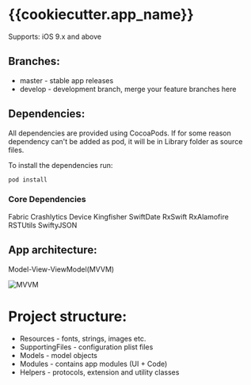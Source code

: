 # {{cookiecutter.app_name}}

Supports: iOS 9.x and above

## Branches:

* master - stable app releases
* develop - development branch, merge your feature branches here

## Dependencies:

All dependencies are provided using CocoaPods. If for some reason dependency can't be added as pod, it will be in Library folder as source files.

To install the dependencies run:

```
pod install
```

### Core Dependencies

Fabric
Crashlytics
Device
Kingfisher
SwiftDate
RxSwift
RxAlamofire
RSTUtils
SwiftyJSON

## App architecture:

Model-View-ViewModel(MVVM)

![MVVM](http://i.imgur.com/gGvGSCa.png)

# Project structure:

* Resources - fonts, strings, images etc.
* SupportingFiles - configuration plist files
* Models - model objects
* Modules - contains app modules (UI + Code)
* Helpers - protocols, extension and utility classes

